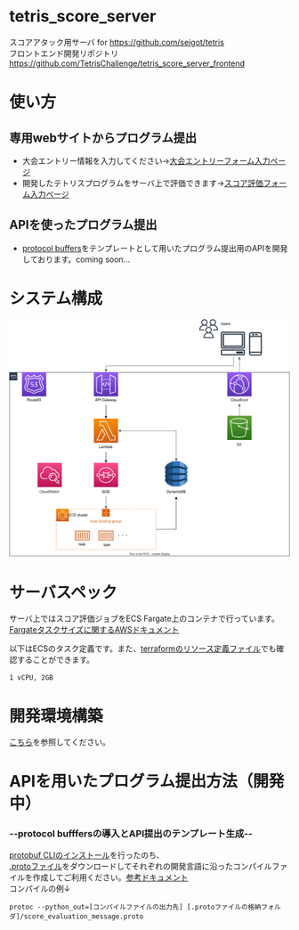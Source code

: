 # tetris_score_server

スコアアタック用サーバ for https://github.com/seigot/tetris  
フロントエンド開発リポジトリ  https://github.com/TetrisChallenge/tetris_score_server_frontend


# 使い方

## 専用webサイトからプログラム提出
- 大会エントリー情報を入力してください→[大会エントリーフォーム入力ページ](https://tetris-server.challenge-club.org/#/entry)  
- 開発したテトリスプログラムをサーバ上で評価できます→[スコア評価フォーム入力ページ](https://tetris-server.challenge-club.org/#/server)

## APIを使ったプログラム提出
- [protocol buffers](https://developers.google.com/protocol-buffers)をテンプレートとして用いたプログラム提出用のAPIを開発しております。coming soon...

# システム構成

![](./tetris_server.drawio.svg)


# サーバスペック
サーバ上ではスコア評価ジョブをECS Fargate上のコンテナで行っています。
[Fargateタスクサイズに関するAWSドキュメント](https://docs.aws.amazon.com/ja_jp/AmazonECS/latest/developerguide/AWS_Fargate.html#fargate-tasks-size)

以下はECSのタスク定義です。また、[terraformのリソース定義ファイル](./cloud/terraform/resouces/ecs.tf)でも確認することができます。
```
1 vCPU, 2GB
```

# 開発環境構築
[こちら](./README_server.md)を参照してください。

# APIを用いたプログラム提出方法（開発中）
### --protocol bufffersの導入とAPI提出のテンプレート生成--
[protobuf CLIのインストール](https://github.com/protocolbuffers/protobuf#protocol-compiler-installation)を行ったのち、  
[.protoファイル](protobuf\score_evaluation_message.proto)をダウンロードしてそれぞれの開発言語に沿ったコンパイルファイルを作成してご利用ください。[参考ドキュメント](https://developers.google.com/protocol-buffers/docs/tutorials)  
コンパイルの例↓  
```
protoc --python_out=[コンパイルファイルの出力先] [.protoファイルの格納フォルダ]/score_evaluation_message.proto
```
